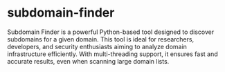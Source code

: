 # subdomain-finder
Subdomain Finder is a powerful Python-based tool designed to discover subdomains for a given domain. This tool is ideal for researchers, developers, and security enthusiasts aiming to analyze domain infrastructure efficiently. With multi-threading support, it ensures fast and accurate results, even when scanning large domain lists.

